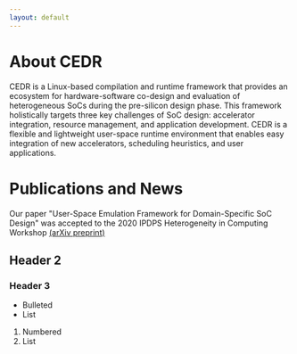 ```yaml
---
layout: default
---
```


# About CEDR
CEDR is a Linux-based compilation and runtime framework that provides an ecosystem for hardware-software co-design and evaluation of heterogeneous SoCs during the pre-silicon design phase. This framework holistically targets three key challenges of SoC design: accelerator integration, resource management, and application development. CEDR is a flexible and lightweight user-space runtime environment that enables easy integration of new accelerators, scheduling heuristics, and user applications. 


# Publications and News
Our paper "User-Space Emulation Framework for Domain-Specific SoC Design" was accepted to the 2020 IPDPS Heterogeneity in Computing Workshop [(arXiv preprint)](https://arxiv.org/pdf/2004.01636.pdf)

## Header 2
### Header 3

- Bulleted
- List

1. Numbered
2. List

